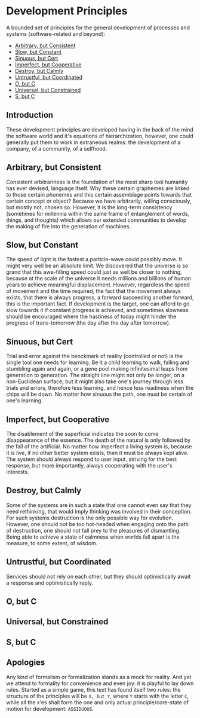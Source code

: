 # Development Principles

A bounded set of principles for the general development of processes and systems (software-related and beyond):

+ [Arbitrary, but Consistent](#arbitrary-but-consistent)
+ [Slow, but Constant](#slow-but-constant)
+ [Sinuous, but Cert](#sinuous-but-cert)
+ [Imperfect, but Cooperative](#imperfect-but-cooperative)
+ [Destroy, but Calmly](#destroy-but-calmly)
+ [Untrustful, but Coordinated](#untrustful-but-coordinated)
+ [O, but C](#o-but-c)
+ [Universal, but Constrained](#universal-but-constrained)
+ [S, but C](#s-but-c)


## Introduction

These development principles are developed having in the back of the mind the software world and it's equations of hierarchization, however, one could generally put them to work in extraneous realms: the development of a company, of a community, of a selfhood.


## Arbitrary, but Consistent

Consistent arbitrariness is the foundation of the most sharp tool humanity has ever devised, language itself. Why these certain graphemes are linked to those certain phonemes and this certain assemblage points towards that certain concept or object? Because we have arbitrarily, willing consciously, but mostly not, chosen so. However, it is the long-term consistency (sometimes for millennia within the same frame of entanglement of words, things, and thoughts) which allows our extended communities to develop the making of fire into the generation of machines.


## Slow, but Constant

The speed of light is the fastest a particle-wave could possibly move. It might very well be an absolute limit. We discovered that the universe is so grand that this awe-filling speed could just as well be closer to nothing, because at the scale of the universe it needs millions and billions of human years to achieve meaningful displacement. However, regardless the speed of movement and the time required, the fact that the movement always exists, that there is always progress, a forward succeeding another forward, this is the important fact. If development is the target, one can afford to go slow towards it if constant progress is achieved, and sometimes slowness should be encouraged where the hastiness of today might hinder the progress of trans-tomorrow (the day after the day after tomorrow).


## Sinuous, but Cert

Trial and error against the benckmark of reality (controlled or not) is the single tool one needs for learning. Be it a child learning to walk, falling and stumbling again and again, or a gene pool making infinitesimal leaps from generation to generation. The straight line might not only be longer, on a non-Euclidean surface, but it might also take one's journey through less trials and errors, therefore less learning, and hence less readiness when the chips will be down. No matter how sinuous the path, one must be certain of one's learning.


## Imperfect, but Cooperative

The disablement of the superficial indicates the soon to come disappearance of the essence. The death of the natural is only followed by the fall of the artificial. No matter how imperfect a living system is, because it is live, if no other better system exists, then it must be always kept alive. The system should always respond to user input, striving for the best response, but more importantly, always cooperating with the user's interests.


## Destroy, but Calmly

Some of the systems are in such a state that one cannot even say that they need rethinking, that would imply thinking was involved in their conception. For such systems destruction is the only possible way for evolution. However, one should not be too hot-headed when engaging onto the path of destruction, one should not fall prey to the pleasures of dismantling. Being able to achieve a state of calmness when worlds fall apart is the measure, to some extent, of wisdom.


## Untrustful, but Coordinated

Services should not rely on each other, but they should optimistically await a response and optimistically reply.


## O, but C




## Universal, but Constrained




## S, but C




## Apologies

Any kind of formalism or formalization stands as a mock for reality. And yet we attend to formality for convenience and even joy: it is playful to lay down rules. Started as a simple game, this text has found itself two rules: the structure of the principles will be `X, but Y`, where `Y` starts with the letter `C`, while all the `X`'es shall form the one and only actual principle/core-state of motion for development: `ASSIDUOUS`.
